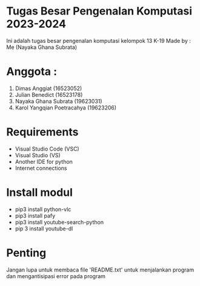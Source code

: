 # Tugas Besar Pengenalan Komputasi 2023-2024
Ini adalah tugas besar pengenalan komputasi kelompok 13 K-19
Made by  : Me (Nayaka Ghana Subrata)

# Anggota  :
1. Dimas Anggiat (16523052)
2. Julian Benedict (16523178)
3. Nayaka Ghana Subrata (19623031)
4. Karol Yangqian Poetracahya (19623206)

# Requirements
- Visual Studio Code (VSC)
- Visual Studio (VS)
- Another IDE for python
- Internet connections

# Install modul
- pip3 install python-vlc
- pip3 install pafy
- pip3 install youtube-search-python
- pip 3 install youtube-dl

# Penting
Jangan lupa untuk membaca file 'README.txt' untuk menjalankan program dan mengantisipasi error pada program
